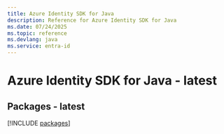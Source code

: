 ```yaml
---
title: Azure Identity SDK for Java
description: Reference for Azure Identity SDK for Java
ms.date: 07/24/2025
ms.topic: reference
ms.devlang: java
ms.service: entra-id
---
```

# Azure Identity SDK for Java - latest
## Packages - latest
[!INCLUDE [packages](identity-index.md)]